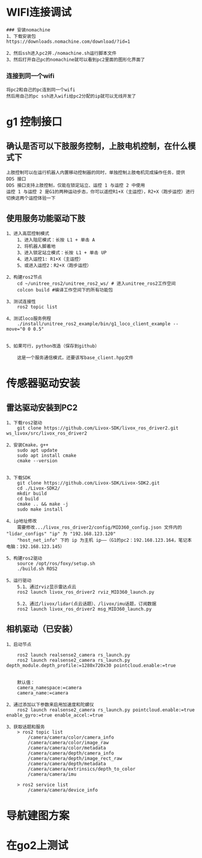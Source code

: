 # WIFI连接调试
    ### 安装nomachine
    1、下载安装包
    https://downloads.nomachine.com/download/?id=1

    2、然后ssh进入pc2并./nomachine.sh运行脚本文件
    3、然后打开自己pc的nomachine就可以看到pc2里面的图形化界面了

### 连接到同一个wifi
    将pc2和自己的pc连到同一个wifi
    然后用自己的pc ssh进入wifi给pc2分配的ip就可以无线开发了


# g1 控制接口

## 确认是否可以下肢服务控制，上肢电机控制，在什么模式下
    上肢控制可以在运行机器人内置移动控制器的同时，单独控制上肢电机完成操作任务，提供 DDS 接口
    DDS 接口支持上肢控制，仅能在锁定站立、运控 1 与运控 2 中使用
    运控 1 与运控 2 是G1的两种运动步态，你可以遥控R1+X（主运控），R2+X（跑步运控）进行切换这两个运控体验一下


## 使用服务功能驱动下肢

    1、进入高层控制模式
        1、进入阻尼模式：长按 L1 + 单击 A
        2、将机器人脚着地
        3、进入锁定站立模式：长按 L1 + 单击 UP
        4、进入运控1: R1+X（主运控）
        5、或进入运控2：R2+X（跑步运控）

    2、构建ros2节点
        cd ~/unitree_ros2/unitree_ros2_ws/ # 进入unitree_ros2工作空间
        colcon build #编译工作空间下的所有功能包

    3、测试连接性
        ros2 topic list

    4、测试loco服务例程
        ./install/unitree_ros2_example/bin/g1_loco_client_example --move="0 0 0.5"


    5、如果可行，python改造（保存到github）
        
        这是一个服务通信模式，还要该写base_client.hpp文件

# 传感器驱动安装
## 雷达驱动安装到PC2

    1、下载ros2驱动
        git clone https://github.com/Livox-SDK/livox_ros_driver2.git ws_livox/src/livox_ros_driver2

    2、安装Cmake，g++
        sudo apt update
        sudo apt install cmake
        cmake --version


    3、下载SDK
        git clone https://github.com/Livox-SDK/Livox-SDK2.git
        cd ./Livox-SDK2/
        mkdir build
        cd build
        cmake .. && make -j
        sudo make install

    4、ip地址修改
        需要修改.../livox_ros_driver2/config/MID360_config.json 文件内的 "lidar_configs" "ip" 为 "192.168.123.120"
        "host_net_info" 下的 ip 为主机 ip——（G1的pc2：192.168.123.164，笔记本电脑：192.168.123.145）

    5、构建ros2驱动
        source /opt/ros/foxy/setup.sh
        ./build.sh ROS2

    5、运行驱动
        5.1、通过rviz显示雷达点云
        ros2 launch livox_ros_driver2 rviz_MID360_launch.py

        5.2、通过/livox/lidar(点云话题）、/livox/imu话题，订阅数据
        ros2 launch livox_ros_driver2 msg_MID360_launch.py



## 相机驱动（已安装）

    1、启动节点
        
        ros2 launch realsense2_camera rs_launch.py
        ros2 launch realsense2_camera rs_launch.py depth_module.depth_profile:=1280x720x30 pointcloud.enable:=true

        
        默认值：
        camera_namespace:=camera
        camera_name:=camera   

    2、通过添加以下参数来启用加速度和陀螺仪
        ros2 launch realsense2_camera rs_launch.py pointcloud.enable:=true enable_gyro:=true enable_accel:=true

    3、获取话题和服务
        > ros2 topic list
            /camera/camera/color/camera_info
            /camera/camera/color/image_raw
            /camera/camera/color/metadata
            /camera/camera/depth/camera_info
            /camera/camera/depth/image_rect_raw
            /camera/camera/depth/metadata
            /camera/camera/extrinsics/depth_to_color
            /camera/camera/imu

        > ros2 service list
            /camera/camera/device_info

# 导航建图方案


# 在go2上测试